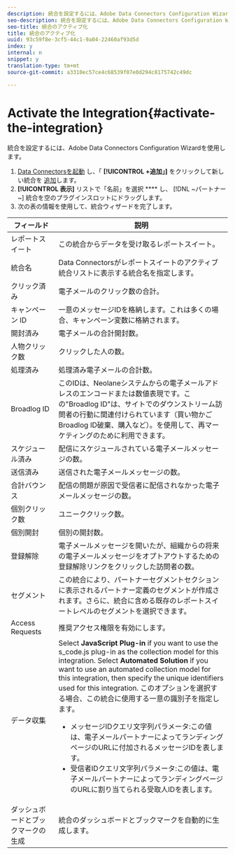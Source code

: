```yaml
---
description: 統合を設定するには、Adobe Data Connectors Configuration Wizardを使用します。
seo-description: 統合を設定するには、Adobe Data Connectors Configuration Wizardを使用します。
seo-title: 統合のアクティブ化
title: 統合のアクティブ化
uuid: 93c59f8e-3cf5-44c1-9a04-22460af93d5d
index: y
internal: n
snippet: y
translation-type: tm+mt
source-git-commit: a3310ec57ce4c68539f07e0d294c8175742c49dc

---
```



# Activate the Integration{#activate-the-integration}

統合を設定するには、Adobe Data Connectors Configuration Wizardを使用します。

1. [Data Connectorsを起動](https://marketing.adobe.com/resources/help/en_US/genesis/c_overview.html) し、「 **[!UICONTROL +追加」]** をクリックして新しい統合を [追加](https://marketing.adobe.com/resources/help/en_US/genesis/t_add_integration.html)します。
1. **[!UICONTROL 表示]** リストで「名前」を選択 **** し、 [!DNL ~パートナー~] 統合を空のプラグインスロットにドラッグします。
1. 次の表の情報を使用して、統合ウィザードを完了します。

| フィールド | 説明 |
|--- |--- |
| レポートスイート | この統合からデータを受け取るレポートスイート。 |
| 統合名 | Data Connectorsがレポートスイートのアクティブ統合リストに表示する統合名を指定します。 |
| クリック済み | 電子メールのクリック数の合計。 |
| キャンペーン ID | 一意のメッセージIDを格納します。これは多くの場合、キャンペーン変数に格納されます。 |
| 開封済み | 電子メールの合計開封数。 |
| 人物クリック数 | クリックした人の数。 |
| 処理済み | 処理済み電子メールの合計数。 |
| Broadlog ID | このIDは、Neolaneシステムからの電子メールアドレスのエンコードまたは数値表現です。この"Broadlog ID"は、サイトでのダウンストリーム訪問者の行動に関連付けられています（買い物かごBroadlog ID破棄、購入など）。を使用して、再マーケティングのために利用できます。 |
| スケジュール済み | 配信にスケジュールされている電子メールメッセージの数。 |
| 送信済み | 送信された電子メールメッセージの数。 |
| 合計バウンス | 配信の問題が原因で受信者に配信されなかった電子メールメッセージの数。 |
| 個別クリック数 | ユニーククリック数。 |
| 個別開封 | 個別の開封数。 |
| 登録解除 | 電子メールメッセージを開いたが、組織からの将来の電子メールメッセージをオプトアウトするための登録解除リンクをクリックした訪問者の数。 |
| セグメント | この統合により、パートナーセグメントセクションに表示されるパートナー定義のセグメントが作成されます。さらに、統合に含める既存のレポートスイートレベルのセグメントを選択できます。 |
| Access Requests | 推奨アクセス権限を有効にします。 |
| データ収集 | Select **JavaScript Plug-in** if you want to use the s_code.js plug-in as the collection model for this integration. Select **Automated Solution** if you want to use an automated collection model for this integration, then specify the unique identifiers used for this integration. このオプションを選択する場合、この統合に使用する一意の識別子を指定します。 <ul><li>メッセージIDクエリ文字列パラメータ:この値は、電子メールパートナーによってランディングページのURLに付加されるメッセージIDを表します。</li><li>受信者IDクエリ文字列パラメータ:この値は、電子メールパートナーによってランディングページのURLに割り当てられる受取人IDを表します。</li></ul> |
| ダッシュボードとブックマークの生成 | 統合のダッシュボードとブックマークを自動的に生成します。 |